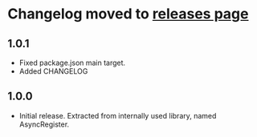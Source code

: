 # Changelog moved to [releases page](https://github.com/NYTimes/redux-taxi/releases)

## 1.0.1

- Fixed package.json main target.
- Added CHANGELOG

## 1.0.0

- Initial release. Extracted from internally used library, named AsyncRegister.
